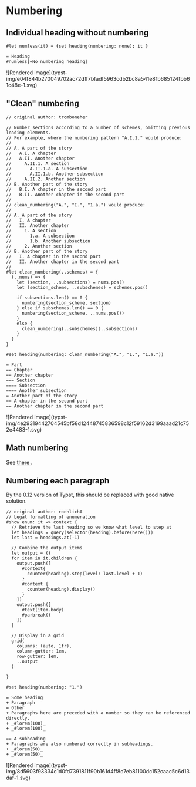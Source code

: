 #  Numbering

##  Individual heading without numbering

    
    
    #let numless(it) = {set heading(numbering: none); it }
    
    = Heading
    #numless[=No numbering heading]

![Rendered image](typst-
img/e04f844b270049702ac72dff7bfadf5963cdb2bc8a541e81b685124fbb61c48e-1.svg)

##  "Clean" numbering

    
    
    // original author: tromboneher
    
    // Number sections according to a number of schemes, omitting previous leading elements.
    // For example, where the numbering pattern "A.I.1." would produce:
    //
    // A. A part of the story
    //   A.I. A chapter
    //   A.II. Another chapter
    //     A.II.1. A section
    //       A.II.1.a. A subsection
    //       A.II.1.b. Another subsection
    //     A.II.2. Another section
    // B. Another part of the story
    //   B.I. A chapter in the second part
    //   B.II. Another chapter in the second part
    //
    // clean_numbering("A.", "I.", "1.a.") would produce:
    //
    // A. A part of the story
    //   I. A chapter
    //   II. Another chapter
    //     1. A section
    //       1.a. A subsection
    //       1.b. Another subsection
    //     2. Another section
    // B. Another part of the story
    //   I. A chapter in the second part
    //   II. Another chapter in the second part
    //
    #let clean_numbering(..schemes) = {
      (..nums) => {
        let (section, ..subsections) = nums.pos()
        let (section_scheme, ..subschemes) = schemes.pos()
    
        if subsections.len() == 0 {
          numbering(section_scheme, section)
        } else if subschemes.len() == 0 {
          numbering(section_scheme, ..nums.pos())
        }
        else {
          clean_numbering(..subschemes)(..subsections)
        }
      }
    }
    
    #set heading(numbering: clean_numbering("A.", "I.", "1.a."))
    
    = Part
    == Chapter
    == Another chapter
    === Section
    ==== Subsection
    ==== Another subsection
    = Another part of the story
    == A chapter in the second part
    == Another chapter in the second part

![Rendered image](typst-
img/4e29319442704545bf58d12448745836598c12f59162d3199aaad21c752e4483-1.svg)

##  Math numbering

See [ there ](./math/numbering.html) .

##  Numbering each paragraph

By the 0.12 version of Typst, this should be replaced with good native
solution.

    
    
    // original author: roehlichA
    // Legal formatting of enumeration
    #show enum: it => context {
      // Retrieve the last heading so we know what level to step at
      let headings = query(selector(heading).before(here()))
      let last = headings.at(-1)
    
      // Combine the output items
      let output = ()
      for item in it.children {
        output.push([
          #context{
            counter(heading).step(level: last.level + 1)
          }
          #context {
            counter(heading).display() 
          }
        ])
        output.push([
          #text(item.body)
          #parbreak()
        ])
      }
    
      // Display in a grid
      grid(
        columns: (auto, 1fr),
        column-gutter: 1em,
        row-gutter: 1em,
        ..output
      )
    
    }
    
    #set heading(numbering: "1.")
    
    = Some heading
    + Paragraph
    = Other
    + Paragraphs here are preceded with a number so they can be referenced directly.
    + _#lorem(100)_
    + _#lorem(100)_
    
    == A subheading
    + Paragraphs are also numbered correctly in subheadings.
    + _#lorem(50)_
    + _#lorem(50)_

![Rendered image](typst-
img/8d5603f93334c1d0fd7391811f90b161d4ff8c7eb81100dc152caac5c6d13daf-1.svg)


